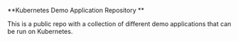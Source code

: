 **Kubernetes Demo Application Repository **

This is a public repo with a collection of different demo applications that can be run on Kubernetes. 
